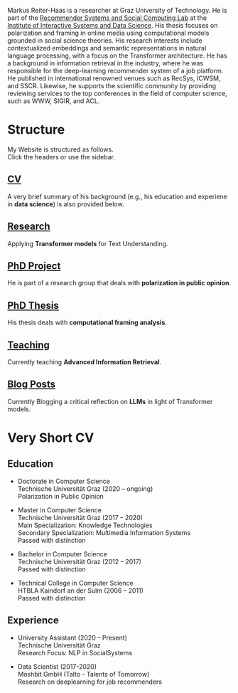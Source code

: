 Markus Reiter-Haas is a researcher at Graz University of Technology. 
He is part of the [Recommender Systems and Social Computing Lab](https://socialcomplab.github.io/) at the [Institute of Interactive Systems and Data Science](https://www.tugraz.at/institute/isds/research/research-groups/social-computing/). 
His thesis focuses on polarization and framing in online media using computational models grounded in social science theories. His research interests include contextualized embeddings and semantic representations in natural language processing, with a focus on the Transformer architecture. He has a background in information retrieval in the industry, where he was responsible for the deep-learning recommender system of a job platform. He published in international renowned venues such as RecSys, ICWSM, and SSCR. Likewise, he supports the scientific community by providing reviewing services to the top conferences in the field of computer science, such as WWW, SIGIR, and ACL.

# Structure

My Website is structured as follows.  
Click the headers or use the sidebar.  

## [CV](cv)

A very brief summary of his background (e.g., his education and experiene in **data science**) is also provided below.

## [Research](research)

Applying **Transformer models** for Text Understanding.  

## [PhD Project](phd)

He is part of a research group that deals with **polarization in public opinion**.  

## [PhD Thesis](thesis)

His thesis deals with **computational framing analysis**.  

## [Teaching](teaching)

Currently teaching **Advanced Information Retrieval**.  

## [Blog Posts](posts)

Currently Blogging a critical reflection on **LLMs** in light of Transformer models.  

# Very Short CV

## Education

- Doctorate in Computer Science  
Technische Universität Graz (2020 – ongoing)  
Polarization in Public Opinion  

- Master in Computer Science  
Technische Universität Graz (2017 – 2020)  
Main Specialization: Knowledge Technologies  
Secondary Specialization: Multimedia Information Systems  
Passed with distinction  

- Bachelor in Computer Science  
Technische Universität Graz (2012 – 2017)  
Passed with distinction  

- Technical College in Computer Science  
HTBLA Kaindorf an der Sulm (2006 – 2011)  
Passed with distinction  

## Experience

- University Assistant (2020 – Present)  
Technische Universität Graz  
Research Focus: NLP in SocialSystems

- Data Scientist (2017-2020)  
Moshbit GmbH (Talto - Talents of Tomorrow)  
Research on deeplearning for job recommenders

<!-- # Publications

- Reiter-Haas, M., Klösch, B., Hadler, M., & Lex, E. (2020).  
**Bridging the Gap of Polarization in Public Opinion on Misinformed Topics.**  
*Challenging Misinformation: Exploring Limits and Approaches, workshop co-located with Social Informatics'20* ([pdf](https://socialcomplab.github.io/polarization/publications/2020misinformation_bridging.pdf))  

- Reiter-Haas, M., Wittenbrink, D., & Lacic, E. (2020, September).  
**On the Heterogeneous Information Needs in the Job Domain: A Unified Platform for Student Career.**  
*In Fourteenth ACM Conference on Recommender Systems (pp. 573-574).*  

- Reiter-Haas, M. (2020). 
**Evaluation of Job Recommendations for the Studo Jobs Platform.**  
*MA thesis.*  

- Lacic, E., Reiter-Haas, M., Kowald, D., Dareddy, M. R., Cho, J., & Lex, E. (2020).  
**Using autoencoders for session-based job recommendations.**  
*In User Modeling and User-Adapted Interaction, 1-42.*  

- Reiter-Haas, M., Lacic, E., Duricic, T., Slawicek, V., & Lex, E. (2019).  
**Should we Embed? A Study on the Online Performance of Utilizing Embeddings for Real-Time Job Recommendations.**  
*In Proceedings of the 13th ACM Conference on Recommender Systems (pp. 496-500). ACM.*  

- Lacic, E., Kowald, D., Reiter-Haas M., Slawicek, V., & Lex, E. (2018).  
**Beyond Accuracy Optimization: On the Value of Item Embeddings for Student Job Recommendations.**  
*In the International Workshop on Multi-dimensional Information Fusion for User Modeling and Personalization (IFUP'2018) co-located with the 11th ACM International Conference on Web Search and Data Mining (WSDM'2018)*  

- Reiter-Haas, M., Slawicek, V. & Lacic, E. (2018).  
**Studo Jobs: Enriching Data With Predicted Job Labels.**  
*In Workshop on Recommender Systems and Social Network Analysis (RS-SNA'2017) co-located with i-KNOW'2017*  

## Public Speaking

- How we revolutionized the future of HR.  
Fifteen Seconds 2019.

- Styria AI Slam (2019)

## Projects

- [Polarization in Public Opinion](https://socialcomplab.github.io/polarization/)  
PhD project

## Press

- [Polarisation on COVID-19 debate.](https://nachrichten.idw-online.de/2020/09/21/verschwoerung-oder-fakten-forschungsergebnisse-von-uni-graz-und-tu-graz-zeigen-polarisierung-in-der-corona-debatte-auf/) (in German)
Informationsdienst Wissenschaft e.V. -idw- 2020. -->

<!-- ## Old profile
He was previously a researcher at Moshbit GmbH and was responsible for the recommender system of the Talto career platform.There his research concentrated on creating low-dimensional embeddings for effective retrieval in the job domain. He has a background in Computer Science at the Graz University of Technology with a focus on Knowledge Technologies. His master thesis tackled the evaluation of student jobrecommendations on the Talto predecessor Studo Jobs.  -->
